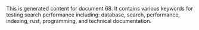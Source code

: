 This is generated content for document 68. It contains various keywords for testing search performance including: database, search, performance, indexing, rust, programming, and technical documentation.